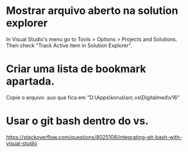 
# Mostrar arquivo aberto na solution explorer
In Visual Studio's menu go to Tools > Options > Projects and Solutions. Then check "Track Active Item in Solution Explorer".

# Criar uma lista de bookmark apartada.
Copie o arquivo .suo que fica em "D:\Apps\korus\src\.vs\Digitalmed\v16"

# Usar o git bash dentro do vs.
https://stackoverflow.com/questions/8025108/integrating-git-bash-with-visual-studio

